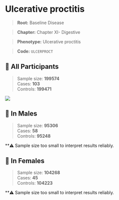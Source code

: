 # Ulcerative proctitis

> **Root:** Baseline Disease  

> **Chapter:** Chapter XI- Digestive  

> **Phenotype:** Ulcerative proctitis  

> **Code:** `ULCERPROCT`

## 🧪 All Participants  
> Sample size: **199574**  
> Cases: **103**  
> Controls: **199471**
<img src="/Disease/Figures/ALL/Baseline/ULCERPROCT.png"/>
<CsvTable src="/public/Disease/Data/ALL/Baseline/LG_ULCERPROCT.csv" label="🔍 View full results" />

## 👨 In Males  
> Sample size: **95306**  
> Cases: **58**  
> Controls: **95248**

**⚠️ Sample size too small to interpret results reliably.

## 👩 In Females  
> Sample size: **104268**  
> Cases: **45**  
> Controls: **104223**

**⚠️ Sample size too small to interpret results reliably.
